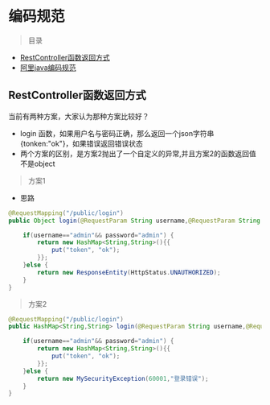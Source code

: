# 编码规范


> 目录 

* [RestController函数返回方式](#restController函数返回方式)
* [阿里java编码规范](#阿里java编码规范)




## RestController函数返回方式


当前有两种方案，大家认为那种方案比较好？

* login 函数，如果用户名与密码正确，那么返回一个json字符串{tonken:"ok"}，如果错误返回错误状态
* 两个方案的区别，是方案2抛出了一个自定义的异常,并且方案2的函数返回值不是object


> 方案1

* 思路


```java
@RequestMapping("/public/login")
public Object login(@RequestParam String username,@RequestParam String password) throws IOException { 

    if(username=="admin"&& password="admin") {
        return new HashMap<String,String>(){{
            put("token", "ok");
        }};
    }else {
        return new ResponseEntity(HttpStatus.UNAUTHORIZED);
    }
}

```

> 方案2

```java
@RequestMapping("/public/login")
public HashMap<String,String> login(@RequestParam String username,@RequestParam String password) throws Exception { 

    if(username=="admin"&& password="admin") {
        return new HashMap<String,String>(){{
            put("token", "ok");
        }};
    }else {
        return new MySecurityException(60001,"登录错误");
    }
}

```


